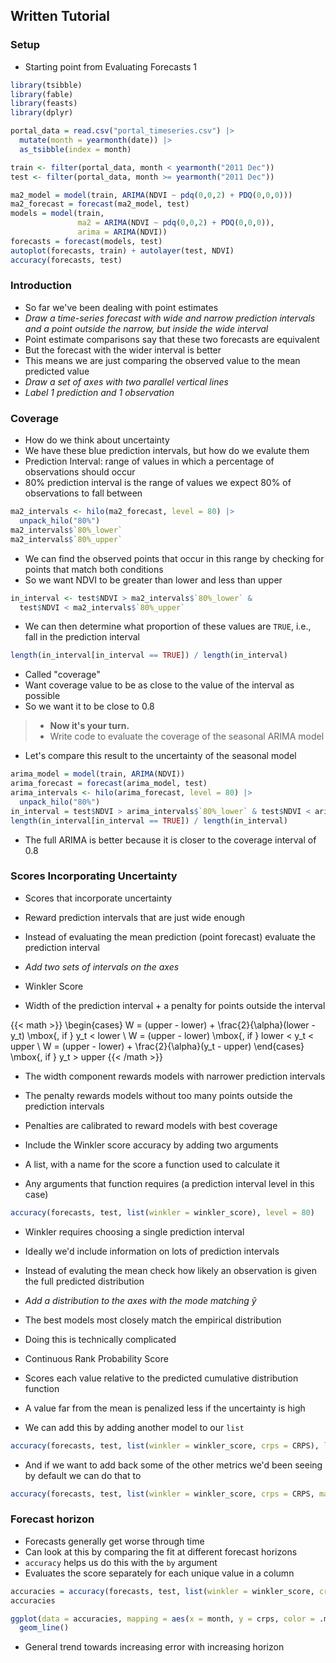 
## Written Tutorial

### Setup

* Starting point from Evaluating Forecasts 1

```r
library(tsibble)
library(fable)
library(feasts)
library(dplyr)

portal_data = read.csv("portal_timeseries.csv") |>
  mutate(month = yearmonth(date)) |>
  as_tsibble(index = month)

train <- filter(portal_data, month < yearmonth("2011 Dec"))
test <- filter(portal_data, month >= yearmonth("2011 Dec"))

ma2_model = model(train, ARIMA(NDVI ~ pdq(0,0,2) + PDQ(0,0,0)))
ma2_forecast = forecast(ma2_model, test)
models = model(train,
               ma2 = ARIMA(NDVI ~ pdq(0,0,2) + PDQ(0,0,0)),
               arima = ARIMA(NDVI))
forecasts = forecast(models, test)
autoplot(forecasts, train) + autolayer(test, NDVI)
accuracy(forecasts, test)
```

### Introduction

* So far we've been dealing with point estimates
* _Draw a time-series forecast with wide and narrow prediction intervals and a point outside the narrow, but inside the wide interval_
* Point estimate comparisons say that these two forecasts are equivalent
* But the forecast with the wider interval is better
* This means we are just comparing the observed value to the mean predicted value
* _Draw a set of axes with two parallel vertical lines_
* _Label 1 prediction and 1 observation_

### Coverage

* How do we think about uncertainty
* We have these blue prediction intervals, but how do we evalute them
* Prediction Interval: range of values in which a percentage of observations
  should occur
* 80% prediction interval is the range of values we expect 80% of observations to fall between

```r
ma2_intervals <- hilo(ma2_forecast, level = 80) |>
  unpack_hilo("80%")
ma2_intervals$`80%_lower`
ma2_intervals$`80%_upper`
```

* We can find the observed points that occur in this range by checking for points that match both conditions
* So we want NDVI to be greater than lower and less than upper

```r
in_interval <- test$NDVI > ma2_intervals$`80%_lower` &
  test$NDVI < ma2_intervals$`80%_upper`
```

* We can then determine what proportion of these values are `TRUE`, i.e., fall in the prediction interval

```r
length(in_interval[in_interval == TRUE]) / length(in_interval)
```

* Called "coverage"
* Want coverage value to be as close to the value of the interval as possible
* So we want it to be close to 0.8

> * **Now it's your turn.**
> * Write code to evaluate the coverage of the seasonal ARIMA model

* Let's compare this result to the uncertainty of the seasonal model

```r
arima_model = model(train, ARIMA(NDVI))
arima_forecast = forecast(arima_model, test)
arima_intervals <- hilo(arima_forecast, level = 80) |>
  unpack_hilo("80%")
in_interval = test$NDVI > arima_intervals$`80%_lower` & test$NDVI < arima_intervals$`80%_upper`
length(in_interval[in_interval == TRUE]) / length(in_interval)
```

* The full ARIMA is better because it is closer to the coverage interval of 0.8

### Scores Incorporating Uncertainty

* Scores that incorporate uncertainty
* Reward prediction intervals that are just wide enough
* Instead of evaluating the mean prediction (point forecast) evaluate the prediction interval
* _Add two sets of intervals on the axes_

* Winkler Score
* Width of the prediction interval + a penalty for points outside the interval

{{< math >}}
\begin{cases}
W = (upper - lower) + \frac{2}{\alpha}(lower - y_t) \mbox{, if } y_t < lower
\\
W = (upper - lower) \mbox{, if } lower < y_t < upper
\\
W = (upper - lower) + \frac{2}{\alpha}(y_t - upper)
\end{cases} \mbox{, if } y_t > upper
{{< /math >}}

* The width component rewards models with narrower prediction intervals
* The penalty rewards models without too many points outside the prediction intervals
* Penalties are calibrated to reward models with best coverage

* Include the Winkler score accuracy by adding two arguments
* A list, with a name for the score a function used to calculate it
* Any arguments that function requires (a prediction interval level in this case)

```r
accuracy(forecasts, test, list(winkler = winkler_score), level = 80)
```

* Winkler requires choosing a single prediction interval
* Ideally we'd include information on lots of prediction intervals
* Instead of evaluting the mean check how likely an observation is given the full predicted distribution
* _Add a distribution to the axes with the mode matching $\hat{y}$_
* The best models most closely match the empirical distribution

* Doing this is technically complicated
* Continuous Rank Probability Score
* Scores each value relative to the predicted cumulative distribution function
* A value far from the mean is penalized less if the uncertainty is high
* We can add this by adding another model to our `list`

```r
accuracy(forecasts, test, list(winkler = winkler_score, crps = CRPS), level = 80)
```

* And if we want to add back some of the other metrics we'd been seeing by default we can do that to

```r
accuracy(forecasts, test, list(winkler = winkler_score, crps = CRPS, mae = MAE), level = 80)
```

### Forecast horizon

* Forecasts generally get worse through time
* Can look at this by comparing the fit at different forecast horizons
* `accuracy` helps us do this with the `by` argument
* Evaluates the score separately for each unique value in a column

```r
accuracies = accuracy(forecasts, test, list(winkler = winkler_score, crps = CRPS, mae = MAE), level = 80, by = c(".model", "month"))
accuracies

ggplot(data = accuracies, mapping = aes(x = month, y = crps, color = .model)) +
  geom_line()
```

* General trend towards increasing error with increasing horizon

